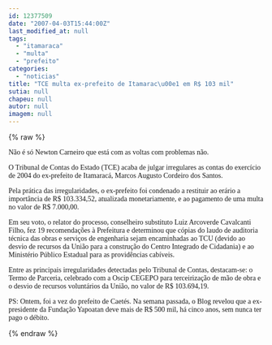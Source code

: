 ```yaml
---
id: 12377509
date: "2007-04-03T15:44:00Z"
last_modified_at: null
tags:
  - "itamaraca"
  - "multa"
  - "prefeito"
categories:
  - "noticias"
title: "TCE multa ex-prefeito de Itamarac\u00e1 em R$ 103 mil"
sutia: null
chapeu: null
autor: null
imagem: null
---
```

{% raw %}
<p><P><FONT face=Verdana>Não é só Newton Carneiro que está com as voltas com problemas não.</FONT></P></p>
<p><P><FONT face=Verdana>O Tribunal de Contas do Estado (TCE) acaba de julgar irregulares as contas do exercício de 2004 do ex-prefeito de Itamaracá, Marcos Augusto Cordeiro dos Santos.</FONT></P></p>
<p><P><FONT face=Verdana>Pela prática das irregularidades, o ex-prefeito foi condenado a restituir ao erário a importância de R$ 103.334,52, atualizada monetariamente, e ao pagamento de uma multa no valor de R$ 7.000,00.</FONT></P></p>
<p><P><FONT face=Verdana>Em seu voto, o relator do processo, conselheiro substituto Luiz Arcoverde Cavalcanti Filho, fez 19 recomendações à Prefeitura e determinou que cópias do laudo de auditoria técnica das obras e serviços de engenharia sejam encaminhadas ao TCU (devido ao desvio de recursos da União para a construção do Centro Integrado de Cidadania) e ao Ministério Público Estadual para as providências cabíveis.</FONT></P></p>
<p><P><FONT face=Verdana>Entre as principais irregularidades detectadas pelo Tribunal de Contas, destacam-se: o Termo de Parceria, celebrado com a Oscip CEGEPO para terceirização de mão de obra e o desvio de recursos voluntários da União, no valor de R$ 103.694,19.</FONT></P></p>
<p><P><FONT face=Verdana>PS: Ontem, foi a vez do prefeito de Caetés. Na semana passada, o Blog revelou que a ex-presidente da Fundação Yapoatan deve mais de R$ 500 mil, há cinco anos, sem nunca ter pago o débito.</FONT></P> </p>
{% endraw %}